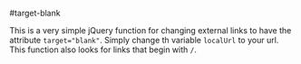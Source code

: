 #target-blank

This is a very simple jQuery function for changing external links to have the attribute ```target="blank"```. Simply change th variable ```localUrl``` to your url. This function also looks for links that begin with ```/```.